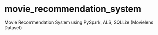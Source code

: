 # movie_recommendation_system
Movie Recommendation System using PySpark, ALS, SQLLite (Movielens Dataset)
